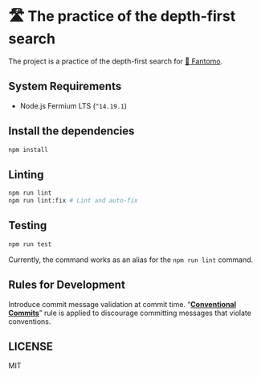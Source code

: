 # 🛣 The practice of the depth-first search

The project is a practice of the depth-first search for [👻 Fantomo](https://github.com/kurone-kito/fantomo).

## System Requirements

- Node.js Fermium LTS (`^14.19.1`)

## Install the dependencies

```sh
npm install
```

## Linting

```sh
npm run lint
npm run lint:fix # Lint and auto-fix
```

## Testing

```sh
npm run test
```

Currently, the command works as an alias for the `npm run lint` command.

## Rules for Development

Introduce commit message validation at commit time.
“**[Conventional Commits](https://www.conventionalcommits.org/ja/)**”
rule is applied to discourage committing messages that violate conventions.

## LICENSE

MIT
